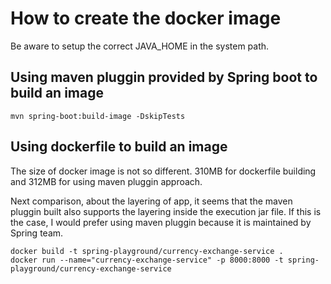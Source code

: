 # How to create the docker image

Be aware to setup the correct JAVA_HOME in the system path.

## Using maven pluggin provided by Spring boot to build an image

```
mvn spring-boot:build-image -DskipTests
```

## Using dockerfile to build an image

The size of docker image is not so different. 310MB for dockerfile building and 312MB for using maven pluggin approach.

Next comparison, about the layering of app, it seems that the maven pluggin built also supports the layering inside the execution jar file. If this is the case, I would prefer using maven pluggin because it is maintained by Spring team.

```
docker build -t spring-playground/currency-exchange-service .
docker run --name="currency-exchange-service" -p 8000:8000 -t spring-playground/currency-exchange-service
```
